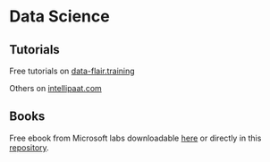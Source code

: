 # Data Science

## Tutorials

Free tutorials on [data-flair.training](https://data-flair.training/blogs/data-science-tutorials-home/)

Others on [intellipaat.com](https://intellipaat.com/blog/tutorial/data-science-tutorial/)

## Books

Free ebook from Microsoft labs downloadable [here](https://www.microsoft.com/en-us/research/video/foundations-of-ds/) or directly in this [repository](./books/ms_foundation.pdf).

